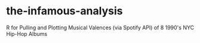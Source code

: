 # the-infamous-analysis
R for Pulling and Plotting Musical Valences (via Spotify API) of 8 1990's NYC Hip-Hop Albums
